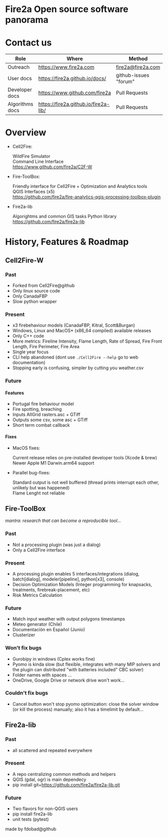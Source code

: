 <h1> Fire2a Open source software panorama </h1>

# Contact us

| Role | Where | Method |
| --- | --- | --- | 
| Outreach |  https://www.fire2a.com | fire2a@fire2a.com | 
| User docs |  https://fire2a.github.io/docs/ | github-issues "forum" |
| Developer docs |  https://www.github.com/fire2a | Pull Requests |
| Algorithms docs |  https://fire2a.github.io/fire2a-lib/ | Pull Requests |

# Overview

* Cell2Fire:

 	WildFire Simulator  
	Command Line Interface  
	https://www.github.com/fire2a/C2F-W

* Fire-ToolBox:

	Friendly interface for Cell2Fire + Optimization and Analytics tools  
	QGIS Interfaces (x5)  
	https://github.com/fire2a/fire-analytics-qgis-processing-toolbox-plugin

* Fire2a-lib

	Algorightms and common GIS tasks Python library  
	https://github.com/fire2a/fire2a-lib

# History, Features & Roadmap

## Cell2Fire-W

### Past
* Forked from Cell2Fire@github
* Only linux source code
* Only CanadaFBP
* Slow python wrapper

### Present
* x3 firebehaviour models (CanadaFBP, Kitral, Scott&Burgan)
* Windows, Linux and MacOS* (x86_64 compiled) available releases
* Only C++ code 
* More metrics: Fireline Intensity, Flame Length, Rate of Spread, Fire Front Length, Fire Perimeter, Fire Area
* Single year focus
* CLI help abandoned (dont use `./Cell2Fire --help` go to web documentation)
* Stopping early is confusing, simpler by cutting you weather.csv

### Future
#### Features
* Portugal fire behaviour model
* Fire spotting, breaching
* Inputs AIIGrid rasters.asc + GTiff 
* Outputs some csv, some asc + GTiff
* Short term combat callback
#### Fixes
* MacOS fixes:

	Current release relies on pre-installed developer tools (Xcode & brew)  
	Newer Apple M1 Darwin.arm64 support

* Parallel bug-fixes:

	Standard output is not well buffered (thread prints interrupt each other, unlikely but was happened)  
	Flame Lenght not reliable

## Fire-ToolBox
_mantra: research that can become a reproducible tool..._

### Past
* Not a processing plugin (was just a dialog)
* Only a Cell2Fire interface
### Present
* A processing plugin enables 5 interfaces/integrations (dialog, batch[dialog], modeler[pipeline], python[x3], console)
* Decision Optimization Models (Integer programming for knapsacks, treatments, firebreak-placement, etc)
* Risk Metrics Calculation
### Future
* Match input weather with output polygons timestamps
* Meteo generator (Chile)
* Documentación en Español (Junio)
* Clusterizer
### Won't fix bugs
* Gurobipy in windows (Cplex works fine)
* Pyomo is kinda slow (but flexible, integrates with many MIP solvers and the plugin can distributed "with batteries included" CBC solver)
* Folder names with spaces ...
* OneDrive, Google Drive or network drive won't work...
### Couldn't fix bugs
* Cancel button won't stop pyomo optimization: close the solver window (or kill the process) manually; also it has a timelimit by default...

## Fire2a-lib
### Past
* all scattered and repeated everywhere 
### Present
* A repo centralizing common methods and helpers
* QGIS (gdal, ogr) is main dependecy
* pip install git+https://github.com/fire2a/fire2a-lib.git
### Future
* Two flavors for non-QGIS users
* pip install fire2a-lib
* unit tests (pytest)

made by fdobad@github
